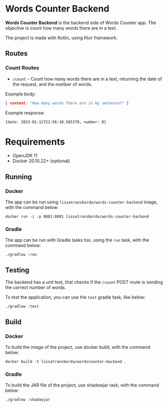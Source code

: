 # Words Counter Backend

**Words Counter Backend** is the backend side of Words Counter app. The objective is count how many words there are in a text.

The project is made with Kotlin, using Ktor framework.

## Routes

### Count Routes

- `/count` - Count how many words there are in a text, returning the date of the request, and the number of words.

Example body:

```json
{ content: "How many words there are in my sentence?" }
```

Example response:

```
{date: 2023-01-11T22:56:38.585370, number: 8}
```

# Requirements

- OpenJDK 11
- Docker 20.10.22+ (optional)

## Running

### Docker

The app can be run using `lissatransborda/words-counter-backend` image, with the command below:

```shell
docker run -i -p 8081:8081 lissatransborda/words-counter-backend
```

### Gradle

The app can be run with Gradle tasks too, using the `run` task, with the command below:

```shell
./gradlew :run
```

## Testing

The backend has a unit test, that checks if the `/count` POST route is sending the correct number of words.

To test the application, you can use the `test` gradle task, like below:

```shell
./gradlew :test
```

## Build

### Docker

To build the image of the project, use docker build, with the command below:

```shell
docker build -t lissatransborda/wordscounter-backend .
```

### Gradle

To build the JAR file of the project, use shadowjar task, with the command below:

```shell
./gradlew :shadowjar
```
